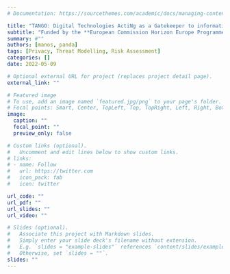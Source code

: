 ```yaml
---
# Documentation: https://sourcethemes.com/academic/docs/managing-content/

title: "TANGO: Digital Technologies ActiNg as a Gatekeeper to information and data flOws"
subtitle: "Funded by the **European Commission Horizon Europe Programme** under **Grant agreement ID: <to be updated soon>** (Sep 2022 - August 2025)"
summary: #""
authors: [manos, panda]
tags: [Privacy, Threat Modelling, Risk Assessment]
categories: []
date: 2022-05-09

# Optional external URL for project (replaces project detail page).
external_link: ""

# Featured image
# To use, add an image named `featured.jpg/png` to your page's folder.
# Focal points: Smart, Center, TopLeft, Top, TopRight, Left, Right, BottomLeft, Bottom, BottomRight.
image:
  caption: ""
  focal_point: ""
  preview_only: false

# Custom links (optional).
#   Uncomment and edit lines below to show custom links.
# links:
# - name: Follow
#   url: https://twitter.com
#   icon_pack: fab
#   icon: twitter

url_code: ""
url_pdf: ""
url_slides: ""
url_video: ""

# Slides (optional).
#   Associate this project with Markdown slides.
#   Simply enter your slide deck's filename without extension.
#   E.g. `slides = "example-slides"` references `content/slides/example-slides.md`.
#   Otherwise, set `slides = ""`.
slides: ""
---
```

<!-- **Budget**: €4,987,825 (University of Greenwich share €311,097, University of Surrey €39,478).\
**Principal Investigator**: Manos Panaousis.\
**Partners**: Can be found [here](https://cordis.europa.eu/project/id/826404).\
**Acceptance Rate**: 6/46.\
**Role**: Leading research in optimisation of cyber controls and lead the development of the Optimal Safeguards Tool (OST) for a healthcare cybersecurity use case (Work Package leader: Risk Management for Health Data Exchange). -->
